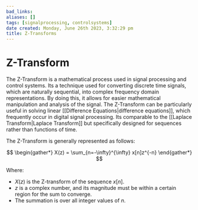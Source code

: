 ```yaml
---
bad_links: 
aliases: []
tags: [signalprocessing, controlsystems]
date created: Monday, June 26th 2023, 3:32:29 pm
title: Z-Transforms
---
```


# Z-Transform

The Z-Transform is a mathematical process used in signal processing and control systems. Its a technique used for converting discrete time signals, which are naturally sequential, into complex frequency domain representations. By doing this, it allows for easier mathematical manipulation and analysis of the signal. The Z-Transform can be particularly useful in solving linear [[Difference Equations|difference equations]], which frequently occur in digital signal processing. Its comparable to the [[Laplace Transform|Laplace Transform]] but specifically designed for sequences rather than functions of time.

The Z-Transform is generally represented as follows:

$$
\begin{gather*} 
X(z) = \sum_{n=-\infty}^{\infty} x[n]z^{-n}
\end{gather*}
$$

Where:
- $X(z)$ is the Z-transform of the sequence $x[n]$.
- $z$ is a complex number, and its magnitude must be within a certain region for the sum to converge.
- The summation is over all integer values of $n$.